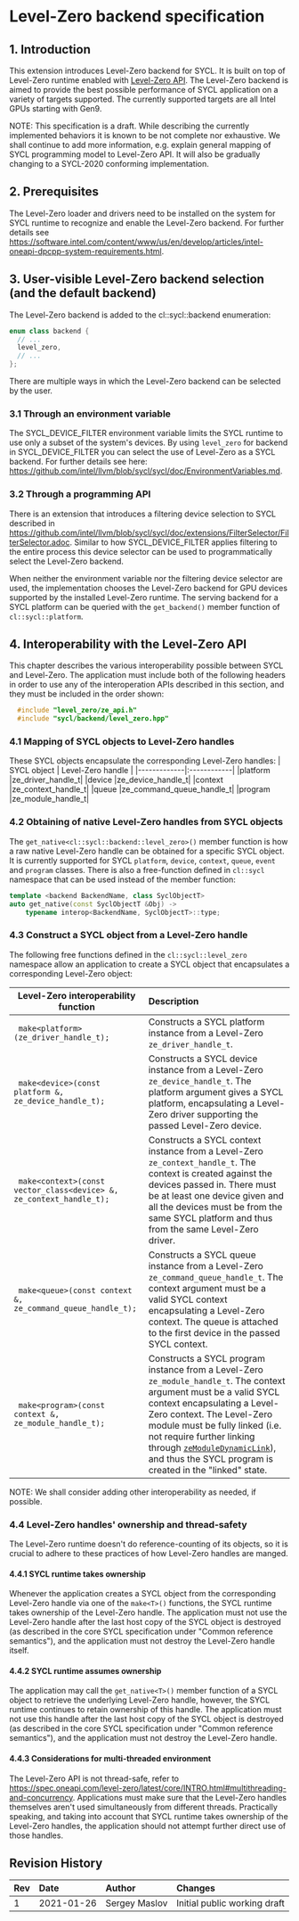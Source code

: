 ﻿# Level-Zero backend specification

## 1. Introduction

This extension introduces Level-Zero backend for SYCL.
It is built on top of Level-Zero runtime enabled with [Level-Zero API](https://spec.oneapi.com/level-zero/latest/index.html).
The Level-Zero backend is aimed to provide the best possible performance of SYCL application on a variety of targets supported.
The currently supported targets are all Intel GPUs starting with Gen9.

NOTE: This specification is a draft. While describing the currently implemented behaviors it is known to be not complete nor exhaustive.
      We shall continue to add more information, e.g. explain general mapping of SYCL programming model to Level-Zero API.
      It will also be gradually changing to a SYCL-2020 conforming implementation.

## 2. Prerequisites

The Level-Zero loader and drivers need to be installed on the system for SYCL runtime to recognize and enable the Level-Zero backend.
For further details see <https://software.intel.com/content/www/us/en/develop/articles/intel-oneapi-dpcpp-system-requirements.html>.
                  
## 3. User-visible Level-Zero backend selection (and the default backend)

The Level-Zero backend is added to the cl::sycl::backend enumeration:

``` C++
enum class backend {
  // ...
  level_zero,
  // ...
};
```

There are multiple ways in which the Level-Zero backend can be selected by the user.
        
### 3.1 Through an environment variable
        
The SYCL_DEVICE_FILTER environment variable limits the SYCL runtime to use only a subset of the system's devices.
By using ```level_zero``` for backend in SYCL_DEVICE_FILTER you can select the use of Level-Zero as a SYCL backend.
For further details see here: <https://github.com/intel/llvm/blob/sycl/sycl/doc/EnvironmentVariables.md>.
        
### 3.2 Through a programming API
        
There is an extension that introduces a filtering device selection to SYCL described in
<https://github.com/intel/llvm/blob/sycl/sycl/doc/extensions/FilterSelector/FilterSelector.adoc>.
Similar to how SYCL_DEVICE_FILTER applies filtering to the entire process this device selector can be used to
programmatically select the Level-Zero backend.
                
When neither the environment variable nor the filtering device selector are used, the implementation chooses
the Level-Zero backend for GPU devices supported by the installed Level-Zero runtime.
The serving backend for a SYCL platform can be queried with the ```get_backend()``` member function of ```cl::sycl::platform```.

## 4. Interoperability with the Level-Zero API

This chapter describes the various interoperability possible between SYCL and Level-Zero.
The application must include both of the following headers in order to use any of the interoperation APIs described in this section,
and they must be included in the order shown:

``` C++
  #include "level_zero/ze_api.h"
  #include "sycl/backend/level_zero.hpp"
```
### 4.1 Mapping of SYCL objects to Level-Zero handles

These SYCL objects encapsulate the corresponding Level-Zero handles:
|  SYCL object  |    Level-Zero handle   |
|-------------|:------------|
|platform |ze_driver_handle_t|
|device   |ze_device_handle_t|
|context  |ze_context_handle_t|
|queue    |ze_command_queue_handle_t|
|program  |ze_module_handle_t|

### 4.2 Obtaining of native Level-Zero handles from SYCL objects
                
The ```get_native<cl::sycl::backend::level_zero>()``` member function is how a raw native Level-Zero handle can be obtained
for a specific SYCL object. It is currently supported for SYCL ```platform```, ```device```, ```context```, ```queue```, ```event```
and ```program``` classes. There is also a free-function defined in ```cl::sycl``` namespace that can be used instead of the member function:
``` C++
template <backend BackendName, class SyclObjectT>
auto get_native(const SyclObjectT &Obj) ->
	typename interop<BackendName, SyclObjectT>::type;
```
### 4.3 Construct a SYCL object from a Level-Zero handle
        
The following free functions defined in the ```cl::sycl::level_zero``` namespace allow an application to create
a SYCL object that encapsulates a corresponding Level-Zero object:

| Level-Zero interoperability function |Description|
|-------------|:------------|
|``` make<platform>(ze_driver_handle_t);```|Constructs a SYCL platform instance from a Level-Zero ```ze_driver_handle_t```.|
|``` make<device>(const platform &, ze_device_handle_t);```|Constructs a SYCL device instance from a Level-Zero ```ze_device_handle_t```. The platform argument gives a SYCL platform, encapsulating a Level-Zero driver supporting the passed Level-Zero device.|
|``` make<context>(const vector_class<device> &, ze_context_handle_t);```| Constructs a SYCL context instance from a Level-Zero ```ze_context_handle_t```. The context is created against the devices passed in. There must be at least one device given and all the devices must be from the same SYCL platform and thus from the same Level-Zero driver.|
|``` make<queue>(const context &, ze_command_queue_handle_t);```| Constructs a SYCL queue instance from a Level-Zero ```ze_command_queue_handle_t```. The context argument must be a valid SYCL context encapsulating a Level-Zero context. The queue is attached to the first device in the passed SYCL context.|
|``` make<program>(const context &, ze_module_handle_t);```| Constructs a SYCL program instance from a Level-Zero ```ze_module_handle_t```. The context argument must be a valid SYCL context encapsulating a Level-Zero context. The Level-Zero module must be fully linked (i.e. not require further linking through [```zeModuleDynamicLink```](https://spec.oneapi.com/level-zero/latest/core/api.html?highlight=zemoduledynamiclink#_CPPv419zeModuleDynamicLink8uint32_tP18ze_module_handle_tP28ze_module_build_log_handle_t)), and thus the SYCL program is created in the "linked" state.|

NOTE: We shall consider adding other interoperability as needed, if possible.
                
### 4.4 Level-Zero handles' ownership and thread-safety
        
The Level-Zero runtime doesn't do reference-counting of its objects, so it is crucial to adhere to these
practices of how Level-Zero handles are manged.
                
#### 4.4.1 SYCL runtime takes ownership
                
Whenever the application creates a SYCL object from the corresponding Level-Zero handle via one of the ```make<T>()``` functions,
the SYCL runtime takes ownership of the Level-Zero handle. The application must not use the Level-Zero handle after
the last host copy of the SYCL object is destroyed (as described in the core SYCL specification under
"Common reference semantics"), and the application must not destroy the Level-Zero handle itself.
                                                                
#### 4.4.2 SYCL runtime assumes ownership

The application may call the ```get_native<T>()``` member function of a SYCL object to retrieve the underlying Level-Zero handle,
however, the SYCL runtime continues to retain ownership of this handle. The application must not use this handle after
the last host copy of the SYCL object is destroyed (as described in the core SYCL specification under
"Common reference semantics"), and the application must not destroy the Level-Zero handle.

#### 4.4.3 Considerations for multi-threaded environment

The Level-Zero API is not thread-safe, refer to <https://spec.oneapi.com/level-zero/latest/core/INTRO.html#multithreading-and-concurrency>.
Applications must make sure that the Level-Zero handles themselves aren't used simultaneously from different threads.
Practically speaking, and taking into account that SYCL runtime takes ownership of the Level-Zero handles,
the application should not attempt further direct use of those handles.

## Revision History
|Rev|Date|Author|Changes|
|-------------|:------------|:------------|:------------|
|1|2021-01-26|Sergey Maslov|Initial public working draft

